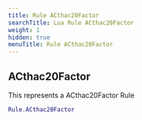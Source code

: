 ```yaml
---
title: Rule ACthac20Factor
searchTitle: Lua Rule ACthac20Factor
weight: 1
hidden: true
menuTitle: Rule ACthac20Factor
---
```

## ACthac20Factor

This represents a ACthac20Factor Rule
```lua
Rule.ACthac20Factor
```